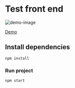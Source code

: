 # Test front end

![demo-image](https://i.imgur.com/C9L7CAk.jpg)

[Demo](https://leosouza221.netlify.app/)

## Install dependencies

```
npm install
```

### Run project

```
npm start
```
